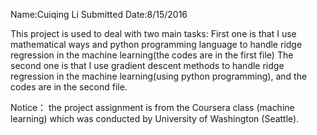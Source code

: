 Name:Cuiqing Li
Submitted Date:8/15/2016

This project is used to deal with two main tasks:
First one is that I use mathematical ways and python programming language to handle ridge regression in the machine learning(the codes are in the first file)
The second one is that I use gradient descent methods to handle ridge regression in the machine learning(using python programming), and the codes are in the second file.

Notice： the project assignment is from the Coursera class (machine learning) which was conducted by University of Washington (Seattle).
